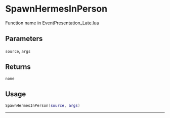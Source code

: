 # SpawnHermesInPerson
Function name in EventPresentation_Late.lua
## Parameters
`source`, `args`
## Returns
`none`
## Usage
```lua
SpawnHermesInPerson(source, args)
```
---
